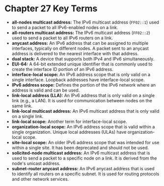 # Chapter 27 Key Terms

*   **all-nodes multicast address:** The IPv6 multicast address (`FF02::1`) used to send a packet to all IPv6-enabled nodes on a link.
*   **all-routers multicast address:** The IPv6 multicast address (`FF02::2`) used to send a packet to all IPv6 routers on a link.
*   **anycast address:** An IPv6 address that can be assigned to multiple interfaces, typically on different nodes. A packet sent to an anycast address is delivered to the nearest interface with that address.
*   **dual stack:** A device that supports both IPv4 and IPv6 simultaneously.
*   **EUI-64:** A 64-bit extended unique identifier that is commonly used to create the interface ID portion of an IPv6 address.
*   **interface-local scope:** An IPv6 address scope that is only valid on a single interface. Loopback addresses have interface-local scope.
*   **IPv6 address scope:** Defines the portion of the IPv6 network where an address is valid and can be used.
*   **link-local address (LLA):** An IPv6 address that is only valid on a single link (e.g., a LAN). It is used for communication between nodes on the same link.
*   **link-local multicast address:** An IPv6 multicast address that is only valid on a single link.
*   **link-local scope:**  Another term for interface-local scope.
*   **organization-local scope:** An IPv6 address scope that is valid within a single organization. Unique local addresses (ULAs) have organization-local scope.
*   **site-local scope:** An older IPv6 address scope that was intended for use within a single site. It has been deprecated and should not be used.
*   **solicited-node multicast address:** An IPv6 multicast address that is used to send a packet to a specific node on a link. It is derived from the node's unicast address.
*   **subnet-router anycast address:** An IPv6 anycast address that is used to identify all routers on a specific subnet. It is used for routing protocols and other network services.